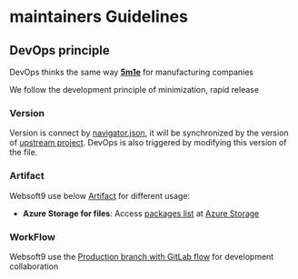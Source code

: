 # maintainers Guidelines

## DevOps principle

DevOps thinks the same way **[5m1e](https://www.dgmfmoldclamps.com/what-is-5m1e-in-injection-molding-industry/)** for manufacturing companies

We follow the development principle of minimization, rapid release

### Version

Version is connect by [navigator.json](../navigator.json), it will be synchronized by the version of [upstream project](https://github.com/45Drives/cockpit-navigator). DevOps is also triggered by modifying this version of the file.

### Artifact

Websoft9 use below [Artifact](https://jfrog.com/devops-tools/article/what-is-a-software-artifact/) for different usage:

- **Azure Storage for files**: Access [packages list](https://artifact.azureedge.net/release?restype=container&comp=list) at [Azure Storage](https://learn.microsoft.com/en-us/azure/storage/storage-dotnet-how-to-use-blobs#list-the-blobs-in-a-container)

### WorkFlow

Websoft9 use the [Production branch with GitLab flow](https://cm-gitlab.stanford.edu/help/workflow/gitlab_flow.md#production-branch-with-gitlab-flow) for development collaboration
